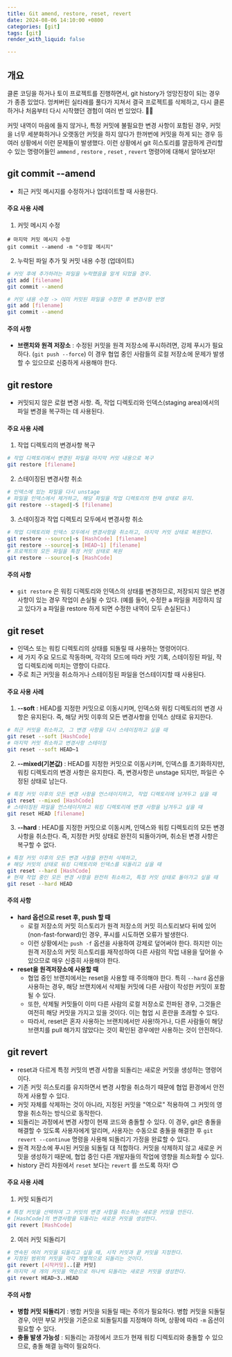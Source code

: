 ```yaml
---
title: Git amend, restore, reset, revert
date: 2024-08-06 14:10:00 +0800
categories: [git]
tags: [git]
render_with_liquid: false

---
```


## 개요

클론 코딩을 하거나 토이 프로젝트를 진행하면서, git history가 엉망진창이 되는 경우가 종종 있었다. 엉켜버린 실타래를 풀다가 지쳐서 결국 프로젝트를 삭제하고, 다시 클론하거나 처음부터 다시 시작했던 경험이 여러 번 있었다. 🤦‍♂️

커밋 내역이 마음에 들지 않거나, 특정 커밋에 불필요한 변경 사항이 포함된 경우, 커밋을 너무 세분화하거나 오랫동안 커밋을 하지 않다가 한꺼번에 커밋을 하게 되는 경우 등 여러 상황에서 이런 문제들이 발생했다. 이런 상황에서 git 히스토리를 깔끔하게 관리할 수 있는 명령어들인 `ammend` , `restore` , `reset` , `revert` 명령어에 대해서 알아보자!

## git commit --amend

- 최근 커밋 메시지를 수정하거나 업데이트할 때 사용한다.

#### 주요 사용 사례

1. 커밋 메시지 수정

```git
# 마지막 커밋 메시지 수정
git commit --amend -m "수정할 메시지"
```

2. 누락된 파일 추가 및 커밋 내용 수정 (업데이트)

```bash
# 커밋 후에 추가하려는 파일을 누락했음을 알게 되었을 경우.
git add [filename]
git commit --amend

# 커밋 내용 수정 -> 이미 커밋된 파일을 수정한 후 변경사항 반영
git add [filename]
git commit --amend
```

#### 주의 사항

- **브랜치와 원격 저장소** : 수정된 커밋을 원격 저장소에 푸시하려면, 강제 푸시가 필요하다. (`git push --force`) 이 경우 협업 중인 사람들의 로컬 저장소에 문제가 발생할 수 있으므로 신중하게 사용해야 한다.



## git restore

- 커밋되지 않은 로컬 변경 사항. 즉, 작업 디렉토리와 인덱스(staging area)에서의 파일 변경을 복구하는 데 사용된다.

#### 주요 사용 사례

1. 작업 디렉토리의 변경사항 복구

```bash
# 작업 디렉토리에서 변경된 파일을 마지막 커밋 내용으로 복구
git restore [filename]
```

2. 스테이징된 변경사항 취소

```bash
# 인덱스에 있는 파일을 다시 unstage
# 파일을 인덱스에서 제거하고, 해당 파일을 작업 디렉토리의 현재 상태로 유지.
git restore --staged|-S [filename]
```

3. 스테이징과 작업 디렉토리 모두에서 변경사항 취소

```bash
# 작업 디렉토리와 인덱스 모두에서 변경사항을 취소하고, 마지막 커밋 상태로 복원한다.
git restore --source|-s [HashCode] [filename]
git restore --source|-s [HEAD~1] [filename]
# 프로젝트의 모든 파일을 특정 커밋 상태로 복원
git restore --source|-s [HashCode]
```

#### 주의 사항

- `git restore` 은 워킹 디렉토리와 인덱스의 상태를 변경하므로, 저장되지 않은 변경 사항이 있는 경우 작업이 손실될 수 있다. (예를 들어, 수정한 a 파일을 저장하지 않고 있다가 a 파일을 restore 하게 되면 수정한 내역이 모두 손실된다.)

## git reset

- 인덱스 또는 워킹 디렉토리의 상태를 되돌릴 때 사용하는 명령어이다. 
- 세 가지 주요 모드로 작동하며, 각각의 모드에 따라 커밋 기록, 스테이징된 파일, 작업 디렉토리에 미치는 영향이 다르다. 
- 주로 최근 커밋을 취소하거나 스테이징된 파일을 언스테이지할 때 사용된다.

#### 주요 사용 사례

1. **--soft** : HEAD를 지정한 커밋으로 이동시키며, 인덱스와 워킹 디렉토리의 변경 사항은 유지된다. 즉, 해당 커밋 이후의 모든 변경사항을 인덱스 상태로 유지한다.

```bash
# 최근 커밋을 취소하고, 그 변경 사항을 다시 스테이징하고 싶을 때
git reset --soft [HashCode]
# 마지막 커밋 취소하고 변경사항 스테이징
git reset --soft HEAD~1
```

2. **--mixed(기본값)** : HEAD를 지정한 커밋으로 이동시키며, 인덱스를 초기화하지만, 워킹 디렉토리의 변경 사항은 유지한다. 즉, 변경사항은 unstage 되지만, 파일은 수정된 상태로 남는다.

```bash
# 특정 커밋 이후의 모든 변경 사항을 언스테이지하고, 작업 디렉토리에 남겨두고 싶을 때
git reset --mixed [HashCode]
# 스테이징된 파일을 언스테이지하고 워킹 디렉토리에 변경 사항을 남겨두고 싶을 때
git reset HEAD [filename]
```

3. **--hard** : HEAD를 지정한 커밋으로 이동시켜, 인덱스와 워킹 디렉토리의 모든 변경 사항을 취소한다. 즉, 지정한 커밋 상태로 완전히 되돌아가며, 취소된 변경 사항은 복구할 수 없다.

```bash
# 특정 커밋 이후의 모든 변경 사항을 완전히 삭제하고,
# 해당 커밋의 상태로 워킹 디렉토리와 인덱스를 되돌리고 싶을 때
git reset --hard [HashCode]
# 현재 작업 중인 모든 변경 사항을 완전히 취소하고, 특정 커밋 상태로 돌아가고 싶을 때
git reset --hard HEAD
```

#### 주의 사항

- **hard 옵션으로 reset 후, push 할 때**
  - 로컬 저장소의 커밋 히스토리가 원격 저장소의 커밋 히스토리보다 뒤에 있어(non-fast-forward)인 경우, 푸시를 시도하면 오류가 발생한다.
  - 이런 상황에서는 `push -f` 옵션을 사용하여 강제로 덮어써야 한다. 하지만 이는 원격 저장소의 커밋 히스토리를 재작성하여 다른 사람의 작업 내용을 덮어쓸 수 있으므로 매우 신중히 사용해야 한다.
- **reset을 원격저장소에 사용할 때**
  - 협업 중인 브랜치에서는 reset을 사용할 때 주의해야 한다. 특히 `--hard` 옵션을 사용하는 경우, 해당 브랜치에서 삭제될 커밋에 다른 사람이 작성한 커밋이 포함될 수 있다.
  - 또한, 삭제될 커밋들이 이미 다른 사람의 로컬 저장소로 전파된 경우, 그것들은 여전히 해당 커밋을 가지고 있을 것이다. 이는 협업 시 혼란을 초래할 수 있다.
  - 따라서, reset은 혼자 사용하는 브랜치에서만 사용!하거나, 다른 사람들이 해당 브랜치를 pull 해가지 않았다는 것이 확인된 경우에만 사용하는 것이 안전하다.

## git revert

- reset과 다르게 특정 커밋의 변경 사항을 되돌리는 새로운 커밋을 생성하는 명령어이다.
- 기존 커밋 히스토리를 유지하면서 변경 사항을 취소하기 때문에 협업 환경에서 안전하게 사용할 수 있다.
- 커밋 자체를 삭제하는 것이 아니라, 지정된 커밋을 "역으로" 적용하여 그 커밋의 영향을 취소하는 방식으로 동작한다.
- 되돌리는 과정에서 변경 사항이 현재 코드와 충돌할 수 있다. 이 경우, git은 충돌을 해결할 수 있도록 사용자에게 알리며, 사용자는 수동으로 충돌을 해결한 후 `git revert --continue` 명령을 사용해 되돌리기 가정을 완료할 수 있다.
- 원격 저장소에 푸시된 커밋을 되돌릴 대 적합하다. 커밋을 삭제하지 않고 새로운 커밋을 생성하기 때문에, 협업 중인 다른 개발자들의 작업에 영향을 최소화할 수 있다.
- history 관리 차원에서 `reset` 보다는 `revert` 를 쓰도록 하자! 😊

#### 주요 사용 사례

1. 커밋 되돌리기

```bash
# 특정 커밋을 선택하여 그 커밋의 변경 사항을 취소하는 새로운 커밋을 만든다.
# [HashCode]의 변경사항을 되돌리는 새로운 커밋을 생성한다.
git revert [HashCode]
```

2. 여러 커밋 되돌리기

```bash
# 연속된 여러 커밋을 되돌리고 싶을 때, 시작 커밋과 끝 커밋을 지정한다.
# 지정된 범위의 커밋을 각각 개별적으로 되돌리는 것이다.
git revert [시작커밋]..[끝 커밋]
# 마지막 세 개의 커밋을 역순으로 하나씩 되돌리는 새로운 커밋을 생성한다.
git revert HEAD~3..HEAD
```

#### 주의 사항

- **병합 커밋 되돌리기** : 병합 커밋을 되돌릴 때는 주의가 필요하다. 병합 커밋을 되돌릴 경우, 어떤 부모 커밋을 기준으로 되돌릴지를 지정해야 하며, 상황에 따라 `-m` 옵션이 필요할 수 있다.
- **충돌 발생 가능성** : 되돌리는 과정에서 코드가 현재 워킹 디렉토리와 충돌할 수 있으므로, 충돌 해결 능력이 필요하다.